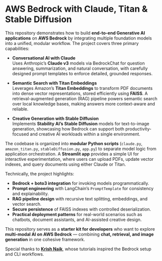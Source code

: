 # AWS Bedrock with Claude, Titan & Stable Diffusion

This repository demonstrates how to build **end-to-end Generative AI applications** on **AWS Bedrock** by integrating multiple foundation models into a unified, modular workflow. The project covers three primary capabilities:

-   **Conversational AI with Claude**  
    Uses Anthropic’s **Claude v3** models via BedrockChat for question answering, summarization, and natural conversation, with carefully designed prompt templates to enforce detailed, grounded responses.
    
-   **Semantic Search with Titan Embeddings**  
    Leverages Amazon’s **Titan Embeddings** to transform PDF documents into dense vector representations, stored efficiently using **FAISS**. A retrieval-augmented generation (RAG) pipeline powers semantic search over local knowledge bases, making answers more context-aware and reliable.
    
-   **Creative Generation with Stable Diffusion**  
    Implements **Stability AI’s Stable Diffusion** models for text-to-image generation, showcasing how Bedrock can support both productivity-focused and creative AI workloads within a single environment.
    

The codebase is organized into **modular Python scripts** (`claude.py`, `amazon_titan.py`, `stableDiffusion.py`, `app.py`) to separate model logic from application orchestration. A **Streamlit app** provides a simple UI for interactive experimentation, where users can upload PDFs, update vector indexes, and query documents using either Claude or Titan.
<br>

Technically, the project highlights:
-   **Bedrock + boto3 integration** for invoking models programmatically.
  -   **Prompt engineering** with LangChain’s `PromptTemplate` for consistency and explainability.
-   **RAG pipeline design** with recursive text splitting, embeddings, and vector search.
-   **Secure persistence** of FAISS indexes with controlled deserialization.
-   **Practical deployment patterns** for real-world scenarios such as chatbots, document assistants, and AI-assisted creative design.
 

This repository serves as a **starter kit for developers** who want to explore **multi-modal AI on AWS Bedrock** — combining **chat, retrieval, and image generation** in one cohesive framework.
<br>

Special thanks to [**Krish Naik**](https://github.com/krishnaik06), whose tutorials inspired the Bedrock setup and CLI workflows.

